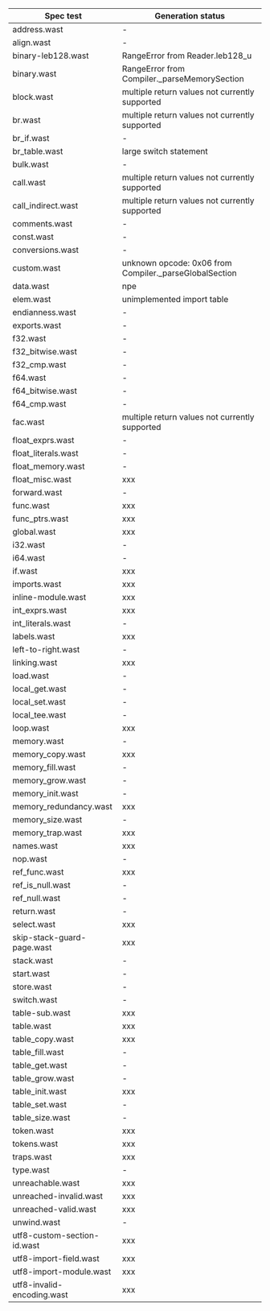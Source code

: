 | Spec test | Generation status |
| --- | --- |
| address.wast | - |
| align.wast | - |
| binary-leb128.wast | RangeError from Reader.leb128_u |
| binary.wast | RangeError from Compiler._parseMemorySection |
| block.wast | multiple return values not currently supported |
| br.wast | multiple return values not currently supported |
| br_if.wast | - |
| br_table.wast | large switch statement |
| bulk.wast | - |
| call.wast | multiple return values not currently supported |
| call_indirect.wast | multiple return values not currently supported |
| comments.wast | - |
| const.wast | - |
| conversions.wast | - |
| custom.wast | unknown opcode: 0x06 from Compiler._parseGlobalSection |
| data.wast | npe |
| elem.wast | unimplemented import table |
| endianness.wast | - |
| exports.wast | - |
| f32.wast | - |
| f32_bitwise.wast | - |
| f32_cmp.wast | - |
| f64.wast | - |
| f64_bitwise.wast | - |
| f64_cmp.wast | - |
| fac.wast | multiple return values not currently supported |
| float_exprs.wast | - |
| float_literals.wast | - |
| float_memory.wast | - |
| float_misc.wast | xxx |
| forward.wast | - |
| func.wast | xxx |
| func_ptrs.wast | xxx |
| global.wast | xxx |
| i32.wast | - |
| i64.wast | - |
| if.wast | xxx |
| imports.wast | xxx |
| inline-module.wast | xxx |
| int_exprs.wast | xxx |
| int_literals.wast | - |
| labels.wast | xxx |
| left-to-right.wast | - |
| linking.wast | xxx |
| load.wast | - |
| local_get.wast | - |
| local_set.wast | - |
| local_tee.wast | - |
| loop.wast | xxx |
| memory.wast | - |
| memory_copy.wast | xxx |
| memory_fill.wast | - |
| memory_grow.wast | - |
| memory_init.wast | - |
| memory_redundancy.wast | xxx |
| memory_size.wast | - |
| memory_trap.wast | xxx |
| names.wast | xxx |
| nop.wast | - |
| ref_func.wast | xxx |
| ref_is_null.wast | - |
| ref_null.wast | - |
| return.wast | - |
| select.wast | xxx |
| skip-stack-guard-page.wast | xxx |
| stack.wast | - |
| start.wast | - |
| store.wast | - |
| switch.wast | - |
| table-sub.wast | xxx |
| table.wast | xxx |
| table_copy.wast | xxx |
| table_fill.wast | - |
| table_get.wast | - |
| table_grow.wast | - |
| table_init.wast | xxx |
| table_set.wast | - |
| table_size.wast | - |
| token.wast | xxx |
| tokens.wast | xxx |
| traps.wast | xxx |
| type.wast | - |
| unreachable.wast | xxx |
| unreached-invalid.wast | xxx |
| unreached-valid.wast | xxx |
| unwind.wast | - |
| utf8-custom-section-id.wast | xxx |
| utf8-import-field.wast | xxx |
| utf8-import-module.wast | xxx |
| utf8-invalid-encoding.wast | xxx |
